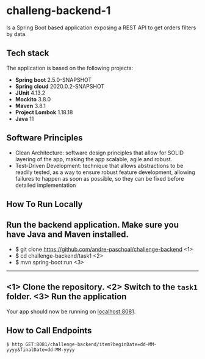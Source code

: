 # challeng-backend-1
Is a Spring Boot based application exposing a REST API to get orders 
filters by data.

## Tech stack
The application is based on the following projects:

* **Spring boot** 2.5.0-SNAPSHOT
* **Spring cloud** 2020.0.2-SNAPSHOT
* **JUnit** 4.13.2
* **Mockito** 3.8.0
* **Maven** 3.8.1
* **Project Lombok** 1.18.18
* **Java** 11

## Software Principles
* Clean Architecture: software design principles that allow for SOLID layering of the app, making the app scalable, agile and robust.
* Test-Driven Development: technique that allows abstractions to be readily tested, as a way to ensure robust feature development, allowing failures to happen as soon as possible, so they can be fixed before detailed implementation

## How To Run Locally

Run the backend application.
Make sure you have Java and Maven installed.
----
* $ git clone https://github.com/andre-paschoal/challenge-backend  <1>
* $ cd challenge-backend/task1 <2>
* $ mvn spring-boot:run <3>
----
<1> Clone the repository.
<2> Switch to the `task1` folder.
<3> Run the application
----

Your app should now be running on [localhost:8081](http://localhost:8081/).

## How to Call Endpoints
`$ http GET:8081/challenge-backend/item?beginDate=dd-MM-yyyy&finalDate=dd-MM-yyyy`
